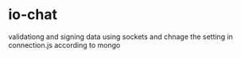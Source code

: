 # io-chat
validationg and signing data using sockets
and chnage the setting in connection.js according to mongo

